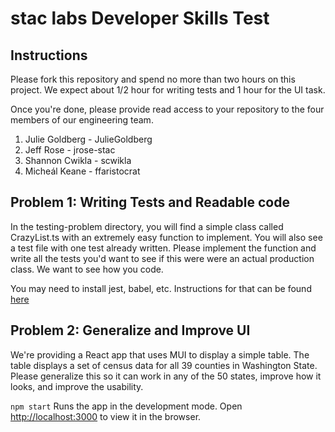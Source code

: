 # stac labs Developer Skills Test

## Instructions
Please fork this repository and spend no more than two hours on this project. We expect 
about 1/2 hour for writing tests and 1 hour for the UI task.

Once you're done, please provide read access to your repository to the four members of our 
engineering team.
<ol>
    <li> Julie Goldberg - JulieGoldberg
    <li> Jeff Rose - jrose-stac
    <li> Shannon Cwikla - scwikla
    <li> Micheál Keane - ffaristocrat
</ol>

## Problem 1: Writing Tests and Readable code

In the testing-problem directory, you will find a simple class called CrazyList.ts 
with an extremely easy function to implement. You will also see a test file
with one test already written. Please implement the function and write all 
the tests you'd want to see if this were were an actual production class. 
We want to see how you code.

You may need to install jest, babel, etc. Instructions for that can be
found [here](https://jestjs.io/docs/getting-started#using-typescript)

## Problem 2: Generalize and Improve UI

We're providing a React app that uses MUI to display a simple table. The
table displays a set of census data for all 39 counties in Washington
State. Please generalize this so it can work in any of the 50 states, improve 
how it looks, and improve the usability.

`npm start`
Runs the app in the development mode.
Open [http://localhost:3000](http://localhost:3000) to view it in the browser.

